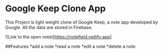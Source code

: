# Google Keep Clone App

This Project is light weight clone of Google Keep, a note app developed by Google.
All the data are stored in Firebase.

!(Link to the open note)[https://notefield.netlify.app]

##Features
*add a note
*read a note
*edit a note
*delete a note

